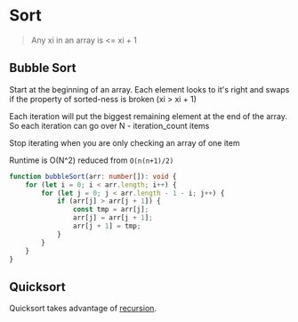 # Sort

> Any xi in an array is <= xi + 1

## Bubble Sort

Start at the beginning of an array. Each element looks to it's right and swaps if the property of sorted-ness is broken (xi > xi + 1)

Each iteration will put the biggest remaining element at the end of the array. So each iteration can go over N - iteration_count items

Stop iterating when you are only checking an array of one item

Runtime is O(N^2) reduced from `O(n(n+1)/2)`

```ts
function bubbleSort(arr: number[]): void {
	for (let i = 0; i < arr.length; i++) {
		for (let j = 0; j < arr.length - 1 - i; j++) {
			if (arr[j] > arr[j + 1]) {
				const tmp = arr[j];
				arr[j] = arr[j + 1];
				arr[j + 1] = tmp;
			}
		}
	}
}
```

## Quicksort

Quicksort takes advantage of [recursion](./recursion).


